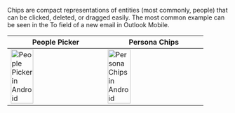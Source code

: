 Chips are compact representations of entities (most commonly, people) that can be clicked, deleted, or dragged easily. The most common example can be seen in the To field of a new email in Outlook Mobile.

| People Picker                                                                                                                                                                          | Persona Chips                                                                                                                                                                         |
| -------------------------------------------------------------------------------------------------------------------------------------------------------------------------------------- | ------------------------------------------------------------------------------------------------------------------------------------------------------------------------------------- |
| <img src="https://static2.sharepointonline.com/files/fabric/fabric-website/images/controls/android/persona/peoplepickerview.png" alt="People Picker in Android" style="width: 50%;" /> | <img src="https://static2.sharepointonline.com/files/fabric/fabric-website/images/controls/android/persona/personachipview.png" alt="Persona Chips in Android" style="width: 50%;" /> |
